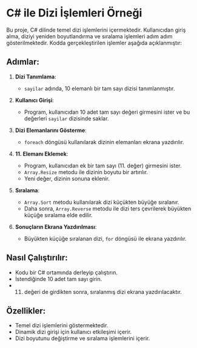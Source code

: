 # C# ile Dizi İşlemleri Örneği

Bu proje, C# dilinde temel dizi işlemlerini içermektedir. Kullanıcıdan giriş alma, diziyi yeniden boyutlandırma ve sıralama işlemleri adım adım gösterilmektedir. Kodda gerçekleştirilen işlemler aşağıda açıklanmıştır:

## Adımlar:

1. **Dizi Tanımlama**:
   - `sayilar` adında, 10 elemanlı bir tam sayı dizisi tanımlanmıştır.

2. **Kullanıcı Girişi**:
   - Program, kullanıcıdan 10 adet tam sayı değeri girmesini ister ve bu değerleri `sayilar` dizisinde saklar.

3. **Dizi Elemanlarını Gösterme**:
   - `foreach` döngüsü kullanılarak dizinin elemanları ekrana yazdırılır.

4. **11. Elemanı Eklemek**:
   - Program, kullanıcıdan ek bir tam sayı (11. değer) girmesini ister.
   - `Array.Resize` metodu ile dizinin boyutu bir artırılır.
   - Yeni değer, dizinin sonuna eklenir.

5. **Sıralama**:
   - `Array.Sort` metodu kullanılarak dizi küçükten büyüğe sıralanır.
   - Daha sonra, `Array.Reverse` metodu ile dizi ters çevrilerek büyükten küçüğe sıralama elde edilir.

6. **Sonuçların Ekrana Yazdırılması**:
   - Büyükten küçüğe sıralanan dizi, `for` döngüsü ile ekrana yazdırılır.

## Nasıl Çalıştırılır:

- Kodu bir C# ortamında derleyip çalıştırın.
- İstendiğinde 10 adet tam sayı girin.
- 11. değeri de girdikten sonra, sıralanmış dizi ekrana yazdırılacaktır.

## Özellikler:

- Temel dizi işlemlerini göstermektedir.
- Dinamik dizi girişi için kullanıcı etkileşimi içerir.
- Dizi boyutunu değiştirme ve sıralama işlemlerini içerir.
